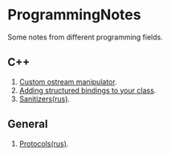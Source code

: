 # ProgrammingNotes
Some notes from different programming fields.

## C++
1. [Custom ostream manipulator](https://github.com/dasfex/ProgrammingNotes/blob/master/cpp/custom_manipulator.md).
2. [Adding structured bindings to your class](https://github.com/dasfex/ProgrammingNotes/blob/master/cpp/structured_binding.md).
3. [Sanitizers(rus)](https://github.com/dasfex/ProgrammingNotes/blob/master/cpp/sanitizers_rus.md).

## General
1. [Protocols(rus)](https://github.com/dasfex/ProgrammingNotes/blob/master/general/protocols.md).

